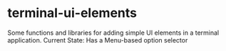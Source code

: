 # terminal-ui-elements
Some functions and libraries for adding simple UI elements in a terminal application.
Current State:
  Has a Menu-based option selector
